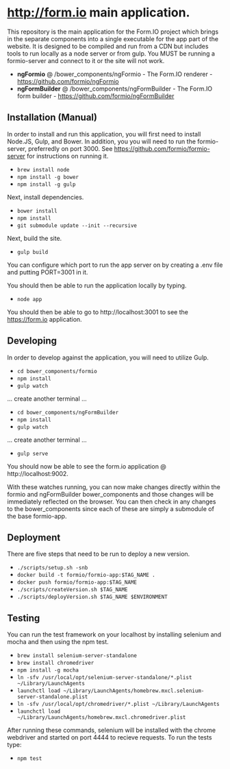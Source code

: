 http://form.io main application.
================================
This repository is the main application for the Form.IO project which brings in the separate components into a single
executable for the app part of the website. It is designed to be compiled and run from a CDN but includes tools to run
locally as a node server or from gulp. You MUST be running a formio-server and connect to it or the site will not work.

 - **ngFormio** @ /bower_components/ngFormio - The Form.IO renderer - https://github.com/formio/ngFormio
 - **ngFormBuilder** @ /bower_components/ngFormBuilder - The Form.IO form builder - https://github.com/formio/ngFormBuilder
 
Installation (Manual)
------------
In order to install and run this application, you will first need to install Node.JS, Gulp, and Bower. In addition, you
you will need to run the formio-server, preferredly on port 3000. See https://github.com/formio/formio-server for
instructions on running it.

  - ```brew install node```
  - ```npm install -g bower```
  - ```npm install -g gulp```
  
Next, install dependencies.

  - ```bower install```
  - ```npm install```
  - ```git submodule update --init --recursive```
  
Next, build the site.

  - ```gulp build```
  
You can configure which port to run the app server on by creating a .env file and putting PORT=3001 in it. 
  
You should then be able to run the application locally by typing.

  - ```node app```
  
You should then be able to go to http://localhost:3001 to see the https://form.io application.

Developing
------------
In order to develop against the application, you will need to utilize Gulp.

  - ```cd bower_components/formio```
  - ```npm install```
  - ```gulp watch```
  
... create another terminal ...
  
  - ```cd bower_components/ngFormBuilder```
  - ```npm install```
  - ```gulp watch```
  
... create another terminal ...
  
  - ```gulp serve```

You should now be able to see the form.io application @ http://localhost:9002.
  
With these watches running, you can now make changes directly within the formio and ngFormBuilder
bower_components and those changes will be immediately reflected on the browser. You can then 
check in any changes to the bower_components since each of these are simply a submodule of the
base formio-app.

Deployment
---------------
There are five steps that need to be run to deploy a new version.

  - ```./scripts/setup.sh -snb```
  - ```docker build -t formio/formio-app:$TAG_NAME .```
  - ```docker push formio/formio-app:$TAG_NAME```
  - ```./scripts/createVersion.sh $TAG_NAME```
  - ```./scripts/deployVersion.sh $TAG_NAME $ENVIRONMENT```

Testing
-------
You can run the test framework on your localhost by installing selenium and mocha and then using the npm test.

  - ```brew install selenium-server-standalone```
  - ```brew install chromedriver```
  - ```npm install -g mocha```
  - ```ln -sfv /usr/local/opt/selenium-server-standalone/*.plist ~/Library/LaunchAgents```
  - ```launchctl load ~/Library/LaunchAgents/homebrew.mxcl.selenium-server-standalone.plist```
  - ```ln -sfv /usr/local/opt/chromedriver/*.plist ~/Library/LaunchAgents```
  - ```launchctl load ~/Library/LaunchAgents/homebrew.mxcl.chromedriver.plist```
  
After running these commands, selenium will be installed with the chrome webdriver and started on port 4444 to recieve requests. To run the tests type:

  - ```npm test```

